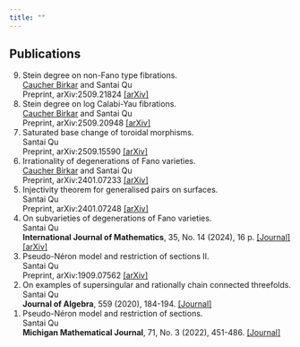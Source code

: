 ```yaml
---
title: ""
---
```


Publications
-------

<ol reversed>

<li> 
   Stein degree on non-Fano type fibrations. <br>
   <a href="https://ymsc.tsinghua.edu.cn/en/info/1031/1892.htm">Caucher Birkar</a> and Santai Qu <br>
   Preprint, arXiv:2509.21824 
   <a href="https://arxiv.org/abs/2509.21824">[arXiv]</a>
</li>

<li> 
   Stein degree on log Calabi-Yau fibrations. <br>
   <a href="https://ymsc.tsinghua.edu.cn/en/info/1031/1892.htm">Caucher Birkar</a> and Santai Qu <br>  
   Preprint, arXiv:2509.20948 
   <a href="https://arxiv.org/abs/2509.20948">[arXiv]</a>
</li>

<li> 
   Saturated base change of toroidal morphisms. <br>
   Santai Qu  <br>
   Preprint, arXiv:2509.15590 
   <a href="https://arxiv.org/abs/2509.15590">[arXiv]</a>
</li>

<li> 
   Irrationality of degenerations of Fano varieties. <br>
   <a href="https://ymsc.tsinghua.edu.cn/en/info/1031/1892.htm">Caucher Birkar</a> and Santai Qu <br>  
   Preprint, arXiv:2401.07233 
   <a href="https://arxiv.org/abs/2401.07233">[arXiv]</a>
</li>

<li> 
   Injectivity theorem for generalised pairs on surfaces. <br>
   Santai Qu <br>
   Preprint, arXiv:2401.07248 
   <a href="https://arxiv.org/abs/2401.07248">[arXiv]</a>
</li>

<li> 
   On subvarieties of degenerations of Fano varieties. <br>
   Santai Qu <br>
   <strong>International Journal of Mathematics</strong>, 35, No. 14 (2024), 16 p. 
   <a href="https://www.worldscientific.com/doi/10.1142/S0129167X24500575">[Journal]</a>
   <a href="https://arxiv.org/abs/2109.11958">[arXiv]</a>
</li>

<li> 
   Pseudo-Néron model and restriction of sections II. <br>
   Santai Qu <br>
   Preprint, arXiv:1909.07562 
   <a href="https://arxiv.org/abs/1909.07562">[arXiv]</a>
</li>

<li> 
   On examples of supersingular and rationally chain connected threefolds. <br>  
   Santai Qu <br>
   <strong>Journal of Algebra</strong>, 559 (2020), 184-194. 
   <a href="https://www.sciencedirect.com/science/article/pii/S0021869320302234?via%3Dihub">[Journal]</a>
</li>

<li> Pseudo-Néron model and restriction of sections. <br> 
   Santai Qu <br> 
   <strong>Michigan Mathematical Journal</strong>, 71, No. 3 (2022), 451-486. 
   <a href="https://projecteuclid.org/journals/michigan-mathematical-journal/volume-71/issue-3/Pseudo-N%c3%a9ron-Model-and-Restriction-of-Sections/10.1307/mmj/20195764.short">[Journal]</a>
</li>


</ol>
